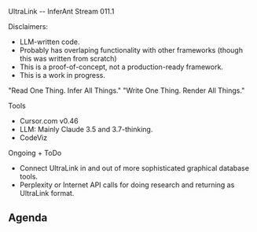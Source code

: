 UltraLink -- InferAnt Stream 011.1

Disclaimers: 
- LLM-written code. 
- Probably has overlaping functionality with other frameworks (though this was written from scratch)
- This is a proof-of-concept, not a production-ready framework.
- This is a work in progress.

"Read One Thing. Infer All Things."
"Write One Thing. Render All Things."

Tools
- Cursor.com v0.46
- LLM: Mainly Claude 3.5 and 3.7-thinking. 
- CodeViz 




Ongoing + ToDo
- Connect UltraLink in and out of more sophisticated graphical database tools. 
- Perplexity or Internet API calls for doing research and returning as UltraLink format.  

Agenda
- 



